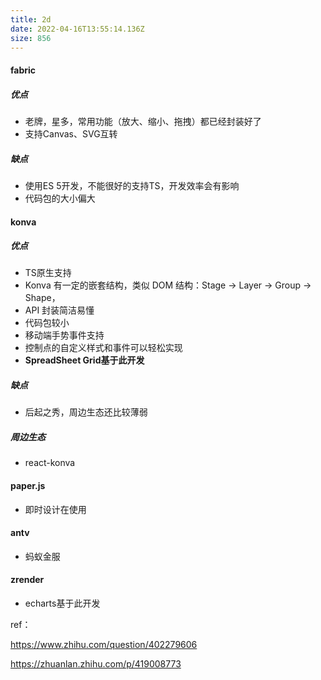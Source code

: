 ```yaml
---
title: 2d
date: 2022-04-16T13:55:14.136Z
size: 856
---
```

#### fabric

##### 优点

- 老牌，星多，常用功能（放大、缩小、拖拽）都已经封装好了
- 支持Canvas、SVG互转

##### 缺点

- 使用ES 5开发，不能很好的支持TS，开发效率会有影响
- 代码包的大小偏大



#### konva

##### 优点

- TS原生支持
- Konva 有一定的嵌套结构，类似 DOM 结构：Stage -> Layer -> Group -> Shape，
- API 封装简洁易懂
- 代码包较小
- 移动端手势事件支持
- 控制点的自定义样式和事件可以轻松实现
- **SpreadSheet Grid基于此开发**

##### 缺点

- 后起之秀，周边生态还比较薄弱

##### 周边生态

- react-konva



#### paper.js

- 即时设计在使用



#### antv

- 蚂蚁金服



#### zrender

- echarts基于此开发



ref：

https://www.zhihu.com/question/402279606

https://zhuanlan.zhihu.com/p/419008773
